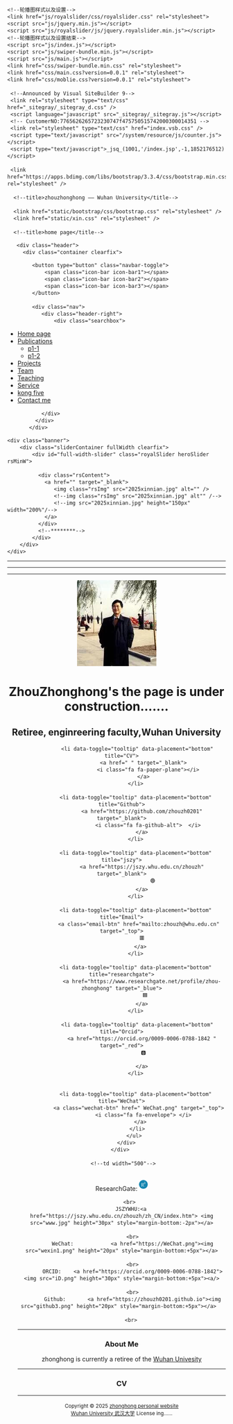  
<html>
  
<head>
  <meta charset="utf-8" />
  <meta name="viewport" content="width=device-width, initial-scale=1.0,maximum-scale=1, user-scalable=no" />
  <title>persinal website</title>  <meta name="pageType" content="1">
<meta name="pageTitle" content="persinal website">


<META Name="SiteName" Content="persinal website" />
<META Name="SiteDomain" Content="cs.whu.edu.cn" />

 
  <meta name="description" content="persinal website" />
  <link href="css/bootstrap.css" rel="stylesheet"> 
  
  <!--meta name="author" content="persinal website"/-->
  <!--meta name="google-site-verification" content="4aUJl2I7hcddtjYkcxpnrotZMt3zwgFPboCdEiZsUc0" /-->
  <!--meta name="keywords" content= "zhouzhonghong","周忠红","WHU","Wuhan University","武汉大学","personal homepage"/-->
    <!--轮播图样式以及设置-->
    <link href="js/royalslider/css/royalslider.css" rel="stylesheet">
    <script src="js/jquery.min.js"></script>
    <script src="js/royalslider/js/jquery.royalslider.min.js"></script>
    <!--轮播图样式以及设置结束-->
    <script src="js/index.js"></script>
    <script src="js/swiper-bundle.min.js"></script>
    <script src="js/main.js"></script>
    <link href="css/swiper-bundle.min.css" rel="stylesheet">
    <link href="css/main.css?version=0.0.1" rel="stylesheet">
    <link href="css/moblie.css?version=0.0.1" rel="stylesheet">
    
     <!--Announced by Visual SiteBuilder 9-->
     <link rel="stylesheet" type="text/css" href="_sitegray/_sitegray_d.css" />
     <script language="javascript" src="_sitegray/_sitegray.js"></script>
     <!-- CustomerNO:7765626265723230747f475750515742000300014351 -->
     <link rel="stylesheet" type="text/css" href="index.vsb.css" />
     <script type="text/javascript" src="/system/resource/js/counter.js"></script>
     <script type="text/javascript">_jsq_(1001,'/index.jsp',-1,1852176512)</script>

     <link href="https://apps.bdimg.com/libs/bootstrap/3.3.4/css/bootstrap.min.css" rel="stylesheet" />

      <!--title>zhouzhonghong —— Wuhan University</title-->

      <link href="static/bootstrap/css/bootstrap.css" rel="stylesheet" />
      <link href="static/xin.css" rel="stylesheet" />

      <!--title>home page</title-->
</head> 

<body>
     <!--黑导航条-->
     <!--nav class="navbar navbar-inverse navbar-fixed-top"-->
     <!--*******-->
     <!--nav style="background-color:#00ffff;height:130px;"-->
     <!--div class="container"-->
     <!--div class="navbar-header"-->
       
       <div class="header">
         <div class="container clearfix">
 <!-- 网站logo -->
 <!--***********-->
            <button type="button" class="navbar-toggle">
                <span class="icon-bar icon-bar1"></span>
                <span class="icon-bar icon-bar2"></span>
                <span class="icon-bar icon-bar3"></span>
            </button>

            <div class="nav">
               <div class="header-right">
                   <div class="searchbox">

<script language="javascript" src="/system/resource/js/base64.js"></script><script language="javascript" src="/system/resource/js/jquery/jquery-latest.min.js"></script><script language="javascript" src="/system/resource/vue/vue.js"></script><script language="javascript" src="/system/resource/vue/bluebird.min.js"></script><script language="javascript" src="/system/resource/vue/axios.js"></script><script language="javascript" src="/system/resource/vue/polyfill.js"></script><script language="javascript" src="/system/resource/vue/token.js"></script><LINK href="/system/resource/vue/static/element/index.css" type="text/css" rel="stylesheet"><script language="javascript" src="/system/resource/vue/static/element/index.js"></script><script language="javascript" src="/system/resource/vue/static/public.js"></script>
<style>
   #appu1 .qwss{
        height: 30px;
        font-size: 12px;
        min-width: 190px;
        max-width: 600px;
        width: 60%;
        margin-top: -15px;
        outline: none;
        padding-left: 10px;
        border-radius: 2px;
        border: 1px solid #e4e7ed;}
    #appu1 .tj{
        padding-left: 6px;
        letter-spacing: 5px;
        color: white;
        min-width: 53px;
        max-width: 150px;
        height: 32px;
        border: 0;
        border-radius: 2px;
        background-color: #1890ff;
        position: relative;
        top: 1px;
        width: 20%;
        margin-top: -15px;}
</style>  

<div id="divu1"></div>    
<!--*************-->
                 </div>
                  <!--  网站导航开始 -->
                  <!--title>二级菜单</title-->
                   <div class="hezi">
                      <div>
                         <ul class="daohang clearfix">
               <li>
                 <a href="index.html" title="personal page">Home page</a> 
</li>
<li>            
           <a class="dropdown " href="javascript:;" title="publications">Publications</a> 
           <ul class="nav_item fadeInUp">
                <li><a href="xygk/xyjj.htm">p1-1</a></li>
                <li><a href="xygk/lsyg.htm">p1-2</a></li>
           <!--li class="active"><a href="index.html"> Home page</a></li-->
           <!--li><a href="publications">Publications</a></li-->
           </ul>
</li>             
           <li><a href="Projects">Projects</a></li>
           <li><a href="team">Team</a></li>
           <li><a href="teaching">Teaching</a></li>
           <li><a href="service">Service</a></li>
           <li><a href="Kong five">kong five</a></li>
           <li><a href="Contact me">Contact me</a></li>
                         </ul> 
                       </div>
                    </div>
           <!--  网站导航结束 -->
                
               </div>   
             </div>  
           </div>
  <!--/nav--> 
<!--/nav-->   
 
 
 
 <!--网站轮播-->
    <div class="banner">
        <div class="sliderContainer fullWidth clearfix">
            <div id="full-width-slider" class="royalSlider heroSlider rsMinW">
               
              <div class="rsContent">
                <a href="" target="_blank">
                   <img class="rsImg" src="2025xinnian.jpg" alt="" />
                   <!--img class="rsImg" src="2025xinnian.jpg" alt"" /-->
                   <!--img src="2025xinnian.jpg" height="150px" width="200%"/-->
                </a>
              </div>
              <!--********-->
            </div>
        </div>
    </div>
  <!--网站轮播结束-->
  
 
 
<hr noshade="">

<hr noshade="">

<hr noshade="">
<!--内容开始-->
 
  <header class="header">
     <div class="container"> 
        <img class="profile-image img-responsive pull-left" src="xiaohong2.png" alt="ZhouZhonghong">
         <br>
        <div class="profile-content pull-center">   
          <div class="profile-content pull-center" align="center">  
          <h1 class="name">ZhouZhonghong's the page is under construction.......  </h1>  
          <h2 class="desc"> Retiree, enginreering faculty,Wuhan University</h2>
            <ul class="social list-inline">   
              
              <li data-toggle="tooltip" data-placement="bottom" title="CV">
                  <a href=" " target="_blank">
                     <i class="fa fa-paper-plane"></i>
                  </a>
             </li>
              
             <li data-toggle="tooltip" data-placement="bottom" title="Github">
                 <a href="https://github.com/zhouzh0201" target="_blank">
                     <i class="fa fa-github-alt">  </i>
                 </a>
             </li>
              
             <li data-toggle="tooltip" data-placement="bottom" title="jszy">
                 <a href="https://jszy.whu.edu.cn/zhouzh" target="_blank">
                        🟢
                 </a>
             </li>
              
             <li data-toggle="tooltip" data-placement="bottom" title="Email">
               <a class="email-btn" href="mailto:zhouzh@whu.edu.cn" target="_top">
                  🟥 
                </a>
             </li>
             
             <li data-toggle="tooltip" data-placement="bottom" title="researchgate">
                 <a href="https://www.researchgate.net/profile/zhou-zhonghong" target="_blue">
                    🟦 
                 </a>
             </li>
             
              <li data-toggle="tooltip" data-placement="bottom" title="Orcid">
                 <a href="https://orcid.org/0009-0006-0788-1842 " target="_red">
                  🅱️

                 </a>
             </li>
                
             
             <li data-toggle="tooltip" data-placement="bottom" title="WeChat">
               <a class="wechat-btn" href=" WeChat.png" target="_top">
                  <i class="fa fa-envelope"> </i>
                </a>
              </li>
            </ul>
        </div> 
     </div>  
  
     <!--td width="500"-->
      
<div>
         <br>
          ResearchGate:  <a href="https://researchgate.net/profile/zhou-zhonghong"><img src="RG.png" height="20px" style="margin-bottom:+5px"> </a>
        
         <br>
          JSZYWHU:<a href="https://jszy.whu.edu.cn/zhouzh/zh_CN/index.htm"> <img src="www.jpg" height="30px" style="margin-bottom:-2px"></a>
           
           <br>
           WeChat:            <a href="https://WeChat.png"><img src="wexin1.png" height="20px" style="margin-bottom:+5px"></a>
            
           <br>
           ORCID:    <a href="https://orcid.org/0009-0006-0788-1842"> <img src="iD.png" height="30px" style="margin-bottom:+5px"><a/>
           
           <br>
           Github:       <a href="https://zhouzh0201.github.io"><img src="github3.png" height="20px" style="margin-bottom:+5px"></a>  
          
          <br>
 
<hr noshade="">

 <div class="profile-content pull-center" align="center">  
<p>
<h3>About Me</h3>   
zhonghong is currently a retiree of the <a href="https://whu.edu.cn/">Wuhan Univesity</a>
<p/> 
      
<hr noshade="">

<h3> CV</h3>

 <!--/div--> 
 
 <hr noshade="">
 
<div align="center">
      <small>Copyright &copy 2025 <a href="https://zhouzh0201.github.io/">zhonghong personal website</a></small>
      <br>
      <small><a href="https://www.whu.edu.cn/">Wuhan University 武汉大学</a></small>
      <small>License ing......</small>
</div> 
<script src="static/jquery.js"></script>
<script src="static/bootstrap/js/bootstrap.js"></script>

</body>
<!--/html-->   
 
